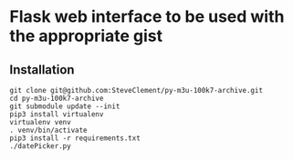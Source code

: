 # Flask web interface to be used with the appropriate gist

## Installation

```
git clone git@github.com:SteveClement/py-m3u-100k7-archive.git
cd py-m3u-100k7-archive
git submodule update --init
pip3 install virtualenv
virtualenv venv
. venv/bin/activate
pip3 install -r requirements.txt
./datePicker.py
```

